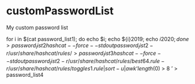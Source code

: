 # customPasswordList
My custom password list


for i in $(cat password_list1); do echo $i; echo ${i}2019; echo ${i}2020; done > password_list2
hashcat --force --stdout password_list2 -r /usr/share/hashcat/rules/ > password_list3
hashcat --force --stdout password_list2 -r /usr/share/hashcat/rules/best64.rule -r /usr/share/hashcat/rules/toggles1.rule | sort -u | awk ‘length($0) > 8 ’ > password_list4
